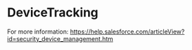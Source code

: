 # DeviceTracking

For more information:
https://help.salesforce.com/articleView?id=security_device_management.htm
